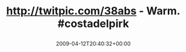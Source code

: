 ---
retweeted: false
source: <a href="http://twitter.com" rel="nofollow">Twitter Web Client</a>
entities:
  hashtags:
  - text: costadelpirk
    indices:
    - '33'
    - '46'
  symbols: []
  user_mentions: []
  urls: []
display_text_range:
- '0'
- '46'
favorite_count: '0'
id_str: '1504887921'
truncated: false
retweet_count: '0'
id: '1504887921'
created_at: Sun Apr 12 20:40:32 +0000 2009
favorited: false
full_text: 'http://twitpic.com/38abs - Warm. #costadelpirk'
lang: en
tags:
- costadelpirk
- pesos/twitter
date: '2009-04-12T20:40:32+00:00'
src: https://twitter.com/bascht/status/1504887921
original_url: https://twitter.com/bascht/status/1504887921
type: twitter_tweet
text: 'http://twitpic.com/38abs - Warm. #costadelpirk'
title: 'http://twitpic.com/38abs - Warm. #costadelpirk

  '

---